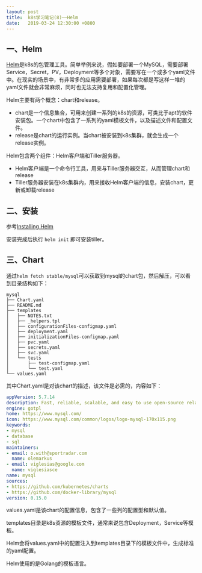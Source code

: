 ```yaml
---
layout: post
title:  k8s学习笔记(8)——Helm
date:   2019-03-24 12:30:00 +0800
---
```


## 一、Helm

[Helm](https://helm.sh/)是k8s的包管理工具。简单举例来说，假如要部署一个MySQL，需要部署Service，Secret，PV，Deployment等多个对象，需要写在一个或多个yaml文件中。在现实的场景中，有非常多的应用需要部署，如果每次都是写这样一堆的yaml文件就会非常麻烦，同时也无法支持复用和配置化管理。

Helm主要有两个概念：chart和release。

- chart是一个信息集合，可用来创建一系列的k8s的资源，可类比于apt的软件安装包。一个chart中包含了一系列的yaml模板文件，以及描述文件和配置文件。
- release是chart的运行实例。当chart被安装到k8s集群，就会生成一个release实例。

Helm包含两个组件：Helm客户端和Tiller服务器。

- Helm客户端是一个命令行工具，用来与Tiller服务器交互，从而管理chart和release
- Tiller服务器安装在k8s集群内，用来接收Helm客户端的信息，安装chart，更新或卸载release

## 二、安装

参考[Installing Helm](https://helm.sh/docs/using_helm/#installing-helm)

安装完成后执行 `helm init` 即可安装tiller。

## 三、Chart

通过`helm fetch stable/mysql`可以获取到mysql的chart包，然后解压，可以看到目录结构如下：

```
mysql
├── Chart.yaml
├── README.md
├── templates
│   ├── NOTES.txt
│   ├── _helpers.tpl
│   ├── configurationFiles-configmap.yaml
│   ├── deployment.yaml
│   ├── initializationFiles-configmap.yaml
│   ├── pvc.yaml
│   ├── secrets.yaml
│   ├── svc.yaml
│   └── tests
│       ├── test-configmap.yaml
│       └── test.yaml
└── values.yaml
```

其中Chart.yaml是对该chart的描述，该文件是必需的，内容如下：

```yaml
appVersion: 5.7.14
description: Fast, reliable, scalable, and easy to use open-source relational database system.
engine: gotpl
home: https://www.mysql.com/
icon: https://www.mysql.com/common/logos/logo-mysql-170x115.png
keywords:
- mysql
- database
- sql
maintainers:
- email: o.with@sportradar.com
  name: olemarkus
- email: viglesias@google.com
  name: viglesiasce
name: mysql
sources:
- https://github.com/kubernetes/charts
- https://github.com/docker-library/mysql
version: 0.15.0
```

values.yaml是该chart的配置信息，包含了一些列的配置型和默认值。

templates目录是k8s资源的模板文件，通常来说包含Deployment，Service等模板。

Helm会将values.yaml中的配置注入到templates目录下的模板文件中，生成标准的yaml配置。

Helm使用的是Golang的模板语言。
